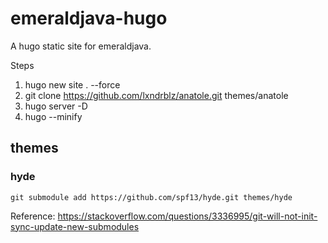 # emeraldjava-hugo

A hugo static site for emeraldjava.

Steps

1. hugo new site . --force
2. git clone https://github.com/lxndrblz/anatole.git themes/anatole
3. hugo server -D
4. hugo --minify

## themes

### hyde

    git submodule add https://github.com/spf13/hyde.git themes/hyde

Reference: https://stackoverflow.com/questions/3336995/git-will-not-init-sync-update-new-submodules